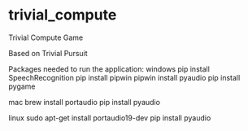 # trivial_compute
Trivial Compute Game

Based on Trivial Pursuit

Packages needed to run the application:
windows
pip install SpeechRecognition
pip install pipwin
pipwin install pyaudio
pip install pygame

mac
brew install portaudio
pip install pyaudio

linux
sudo apt-get install portaudio19-dev
pip install pyaudio
